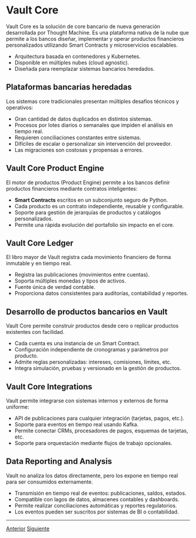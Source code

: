 # Vault Core

Vault Core es la solución de core bancario de nueva generación desarrollada por Thought Machine. Es una plataforma nativa de la nube que permite a los bancos diseñar, implementar y operar productos financieros personalizados utilizando Smart Contracts y microservicios escalables.

* Arquitectura basada en contenedores y Kubernetes.
* Disponible en múltiples nubes (cloud agnostic).
* Diseñada para reemplazar sistemas bancarios heredados.

## Plataformas bancarias heredadas

Los sistemas core tradicionales presentan múltiples desafíos técnicos y operativos:

* Gran cantidad de datos duplicados en distintos sistemas.
* Procesos por lotes diarios o semanales que impiden el análisis en tiempo real.
* Requieren conciliaciones constantes entre sistemas.
* Difíciles de escalar o personalizar sin intervención del proveedor.
* Las migraciones son costosas y propensas a errores.

## Vault Core Product Engine

El motor de productos (Product Engine) permite a los bancos definir productos financieros mediante contratos inteligentes:

* **Smart Contracts** escritos en un subconjunto seguro de Python.
* Cada producto es un contrato independiente, reusable y configurable.
* Soporte para gestión de jerarquías de productos y catálogos personalizados.
* Permite una rápida evolución del portafolio sin impacto en el core.

## Vault Core Ledger

El libro mayor de Vault registra cada movimiento financiero de forma inmutable y en tiempo real.

* Registra las publicaciones (movimientos entre cuentas).
* Soporta múltiples monedas y tipos de activos.
* Fuente única de verdad contable.
* Proporciona datos consistentes para auditorías, contabilidad y reportes.

## Desarrollo de productos bancarios en Vault

Vault Core permite construir productos desde cero o replicar productos existentes con facilidad.

* Cada cuenta es una instancia de un Smart Contract.
* Configuración independiente de cronogramas y parámetros por producto.
* Admite reglas personalizadas: intereses, comisiones, límites, etc.
* Integra simulación, pruebas y versionado en la gestión de productos.

## Vault Core Integrations

Vault permite integrarse con sistemas internos y externos de forma uniforme:

* API de publicaciones para cualquier integración (tarjetas, pagos, etc.).
* Soporte para eventos en tiempo real usando Kafka.
* Permite conectar CRMs, procesadores de pagos, esquemas de tarjetas, etc.
* Soporte para orquestación mediante flujos de trabajo opcionales.

## Data Reporting and Analysis

Vault no analiza los datos directamente, pero los expone en tiempo real para ser consumidos externamente.

* Transmisión en tiempo real de eventos: publicaciones, saldos, estados.
* Compatible con lagos de datos, almacenes contables y dashboards.
* Permite realizar conciliaciones automáticas y reportes regulatorios.
* Los eventos pueden ser suscritos por sistemas de BI o contabilidad.

---

[Anterior](https://github.com/wilfredoha/vault-core/tree/main) [Siguiente]()